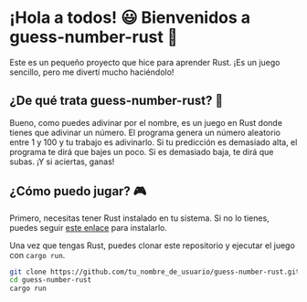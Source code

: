 # ¡Hola a todos! 😃 Bienvenidos a guess-number-rust 👋

Este es un pequeño proyecto que hice para aprender Rust. ¡Es un juego sencillo, pero me divertí mucho haciéndolo! 

## ¿De qué trata guess-number-rust? 🤔

Bueno, como puedes adivinar por el nombre, es un juego en Rust donde tienes que adivinar un número. El programa genera un número aleatorio entre 1 y 100 y tu trabajo es adivinarlo. Si tu predicción es demasiado alta, el programa te dirá que bajes un poco. Si es demasiado baja, te dirá que subas. ¡Y si aciertas, ganas!

## ¿Cómo puedo jugar? 🎮

Primero, necesitas tener Rust instalado en tu sistema. Si no lo tienes, puedes seguir [este enlace](https://www.rust-lang.org/tools/install) para instalarlo.

Una vez que tengas Rust, puedes clonar este repositorio y ejecutar el juego con `cargo run`.

```bash
git clone https://github.com/tu_nombre_de_usuario/guess-number-rust.git
cd guess-number-rust
cargo run
